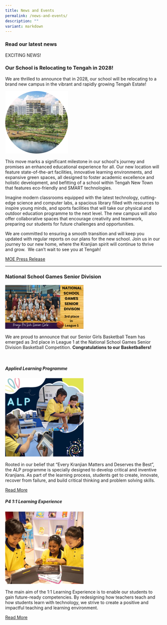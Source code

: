 ```yaml
---
title: News and Events
permalink: /news-and-events/
description: ""
variant: markdown
---
```

<h3><strong>Read our latest news</strong></h3>


<p>EXCITING NEWS!</p>
<h3><strong>Our School is Relocating to Tengah in 2028!</strong></h3>
<p>We are thrilled to announce that in 2028, our school will be relocating
to a brand new campus in the vibrant and rapidly growing Tengah Estate!</p>
<div class="isomer-image-wrapper">
<img style="width: 40%;" height="auto" width="100%" alt="" src="/images/Tengah.png">
</div>
<p>This move marks a significant milestone in our school's journey and promises
an enhanced educational experience for all. Our new location will feature
state-of-the-art facilities, innovative learning environments, and expansive
green spaces, all designed to foster academic excellence and holistic development,
and befitting of a school within Tengah New Town that features eco-friendly
and SMART technologies.&nbsp;</p>
<p>Imagine modern classrooms equipped with the latest technology, cutting-edge
science and computer labs, a spacious library filled with resources to
inspire young minds, and sports facilities that will take our physical
and outdoor education programme to the next level. The new campus will
also offer collaborative spaces that encourage creativity and teamwork,
preparing our students for future challenges and opportunities.</p>
<p>We are committed to ensuring a smooth transition and will keep you updated
with regular reports on our plans for the new school. Join us in our journey
to our new home, where the Kranjian spirit will continue to thrive and
grow.&nbsp; We can’t wait to see you at Tengah!</p>
<p><a href="https://www.moe.gov.sg/news/press-releases/20240116-meeting-shifting-demand-for-school-and-preschool-places-across-singapore" rel="noopener noreferrer nofollow" target="_blank">MOE Press Release</a>
</p>
<p></p>
<hr>
<h3>National School Games Senior Division</h3>
<div class="isomer-image-wrapper">
<img style="width:50%" height="auto" width="100%" src="/images/News%20and%20Events/Basketball_2024.png">
</div>
<p>We are proud to announce that our Senior Girls Basketball Team has emerged
as 3rd place in League 1 at the National School Games Senior Division Basketball
Competition. <strong>Congratulations to our Basketballers!</strong>
</p>
<p>
<br>
</p>
<h5>Applied Learning Programme</h5>
<div class="isomer-image-wrapper">
<img style="width:50%" height="auto" width="100%" src="/images/News%20and%20Events/ALP 2023.png">
</div>
<p>Rooted in our belief that “Every Kranjian Matters and Deserves the Best”,
the ALP programme is specially designed to develop critical and inventive
Kranjians. As part of the learning process, students get to create, innovate,
recover from failure, and build critical thinking and problem solving skills.</p>
<p><a href="/our-curriculum/Signature-Programmes/Applied-Learning-Programme-ALP/" rel="noopener noreferrer nofollow" target="_blank">Read More</a>
</p>
<h5>P4 1:1 Learning Experience</h5>
<div class="isomer-image-wrapper">
<img style="width:50%" height="auto" width="100%" src="/images/News%20and%20Events/N5.jpg">
</div>
<p>The main aim of the 1:1 Learning Experience is to enable our students
to gain future-ready competencies. By redesigning how teachers teach and
how students learn with technology, we strive to create a positive and
impactful teaching and learning environment.</p>
<p><a href="/our-curriculum/Signature-Programmes/1-1-Learning-Experience/" rel="noopener noreferrer nofollow" target="_blank">Read More</a>
</p>